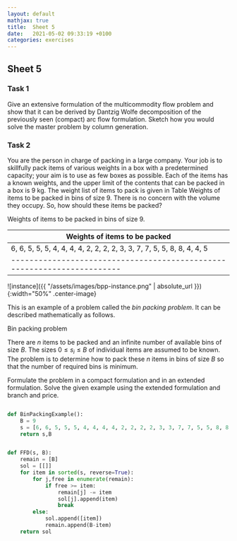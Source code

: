 ```yaml
---
layout: default
mathjax: true
title:  Sheet 5
date:   2021-05-02 09:33:19 +0100
categories: exercises 
---
```


## Sheet 5


### Task 1

Give an extensive formulation of the multicommodity flow problem and
show that it can be derived by Dantzig Wolfe decomposition of the
previously seen (compact) arc flow formulation. Sketch how you would
solve the master problem by column generation.



### Task 2


You are the person in charge of packing in a large company. Your job is
to skillfully pack items of various weights in a box with a
predetermined capacity; your aim is to use as few boxes as
possible. Each of the items has a known weights, and the upper limit of
the contents that can be packed in a box is 9 kg. The weight list of
items to pack is given in Table Weights of items to be packed in bins of
size 9. There is no concern with the volume they occupy. So, how should
these items be packed?

Weights of items to be packed in bins of size 9.

|Weights of items to be packed|
|-----------------------------------------------------------------------|
|6, 6, 5, 5, 5, 4, 4, 4, 4, 2, 2, 2, 2, 3, 3, 7, 7, 5, 5, 8, 8, 4, 4, 5|
|-----------------------------------------------------------------------|




![instance]({{ "/assets/images/bpp-instance.png" | absolute_url }}){:width="50%" .center-image}


This is an example of a problem called the *bin packing problem*. It can
be described mathematically as follows.

Bin packing problem

There are $n$ items to be packed and an infinite number of available bins
of size $B$. The sizes $0\leq s_i \leq B$ of individual items are assumed to be
known. The problem is to determine how to pack these $n$ items in bins of
size $B$ so that the number of required bins is minimum.

Formulate the problem in a compact formulation and in an extended
formulation. Solve the given example using the extended formulation and
branch and price.

<!--
In the GIT repository you find:

- A template for the compact formulation: `compact.py`.

- A template for the extended formulation with delayed column generation: `extended_template.py`
-->





```python

def BinPackingExample():
    B = 9
    s = [6, 6, 5, 5, 5, 4, 4, 4, 4, 2, 2, 2, 2, 3, 3, 7, 7, 5, 5, 8, 8, 4, 4, 5]
    return s,B


def FFD(s, B):
    remain = [B]
    sol = [[]]
    for item in sorted(s, reverse=True):
        for j,free in enumerate(remain):
            if free >= item:
                remain[j] -= item
                sol[j].append(item)
                break
        else:
            sol.append([item])
            remain.append(B-item)
    return sol

```

